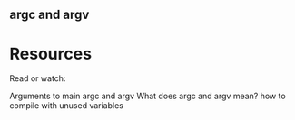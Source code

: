 ## argc and argv


# Resources
Read or watch:

Arguments to main
argc and argv
What does argc and argv mean?
how to compile with unused variables
